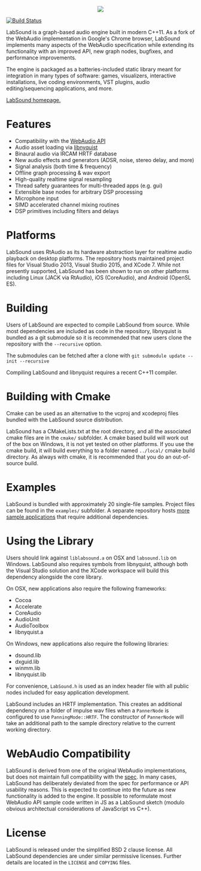<p align="center">
  <img src="https://raw.githubusercontent.com/LabSound/LabSound/master/assets/images/labsound_4x3.png"/>
</p>

[![Build Status](https://travis-ci.org/LabSound/LabSound.svg)](https://travis-ci.org/LabSound/LabSound)

LabSound is a graph-based audio engine built in modern C++11. As a fork of the WebAudio implementation in Google's Chrome browser, LabSound implements many aspects of the WebAudio specification while extending its functionality with an improved API, new graph nodes, bugfixes, and performance improvements.

The engine is packaged as a batteries-included static library meant for integration in many types of software: games, visualizers, interactive installations, live coding environments, VST plugins, audio editing/sequencing applications, and more.

[LabSound homepage.](http://www.labsound.io/)

# Features

* Compatibility with the [WebAudio API](https://developer.mozilla.org/en-US/docs/Web/API/Web_Audio_API)
* Audio asset loading via [libnyquist](https://github.com/ddiakopoulos/libnyquist)
* Binaural audio via IRCAM HRTF database
* New audio effects and generators (ADSR, noise, stereo delay, and more)
* Signal analysis (both time & frequency)
* Offline graph processing & wav export
* High-quality realtime signal resampling
* Thread safety guarantees for multi-threaded apps (e.g. gui)
* Extensible base nodes for arbitrary DSP processing
* Microphone input
* SIMD accelerated channel mixing routines
* DSP primitives including filters and delays

# Platforms

LabSound uses RtAudio as its hardware abstraction layer for realtime audio playback on desktop platforms. The repository hosts maintained project files for Visual Studio 2013, Visual Studio 2015, and XCode 7. While not presently supported, LabSound has been shown to run on other platforms including Linux (JACK via RtAudio), iOS (CoreAudio), and Android (OpenSL ES).

# Building

Users of LabSound are expected to compile LabSound from source. While most dependencies are included as code in the repository, libnyquist is bundled as a git submodule so it is recommended that new users clone the repository with the `--recursive` option.

The submodules can be fetched after a clone with `git submodule update --init --recursive`

Compiling LabSound and libnyquist requires a recent C++11 compiler.

# Building with Cmake

Cmake can be used as an alternative to the vcproj and xcodeproj files bundled with the LabSound source distribution.

LabSound has a CMakeLists.txt at the root directory, and all the associated cmake files are in the `cmake/` subfolder. A cmake based build will work out of the box on Windows, it is not yet tested on other platforms. If you use the cmake build, it will build everything to a folder named `../local/` cmake build directory. As always with cmake, it is recommended that you do an out-of-source build.

# Examples

LabSound is bundled with approximately 20 single-file samples. Project files can be found in the `examples/` subfolder. A separate repository hosts [more sample applications](https://github.com/LabSound/samples) that require additional dependencies.

# Using the Library

Users should link against `liblabsound.a` on OSX and `labsound.lib` on Windows. LabSound also requires symbols from libnyquist, although both the Visual Studio solution and the XCode workspace will build this dependency alongside the core library.

On OSX, new applications also require the following frameworks:
+ Cocoa
+ Accelerate
+ CoreAudio
+ AudioUnit
+ AudioToolbox
+ libnyquist.a

On Windows, new applications also require the following libraries:
+ dsound.lib
+ dxguid.lib
+ winmm.lib
+ libnyquist.lib

For convenience, `LabSound.h` is used as an index header file with all public nodes included for easy application development.

LabSound includes an HRTF implementation. This creates an additional dependency on a folder of impulse wav files when a `PannerNode` is configured to use `PanningMode::HRTF`. The constructor of `PannerNode` will take an additional path to the sample directory relative to the current working directory.

# WebAudio Compatibility

LabSound is derived from one of the original WebAudio implementations, but does not maintain full compatibility with the [spec](http://www.w3.org/TR/webaudio/). In many cases, LabSound has deliberately deviated from the spec for performance or API usability reasons. This is expected to continue into the future as new functionality is added to the engine. It possible to reformulate most WebAudio API sample code written in JS as a LabSound sketch (modulo obvious architectual considerations of JavaScript vs C++).

# License

LabSound is released under the simplified BSD 2 clause license. All LabSound dependencies are under similar permissive licenses. Further details are located in the `LICENSE` and `COPYING` files.
